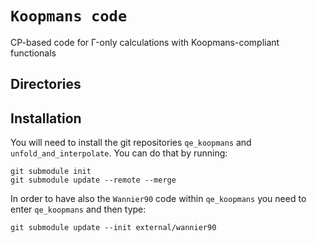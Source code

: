 # `Koopmans code`
CP-based code for Γ-only calculations with Koopmans-compliant functionals

## Directories

## Installation
You will need to install the git repositories `qe_koopmans` and `unfold_and_interpolate`. You can do that by running:

```
git submodule init
git submodule update --remote --merge
```

In order to have also the `Wannier90` code within `qe_koopmans` you need to enter `qe_koopmans` and then type:

```
git submodule update --init external/wannier90
```
